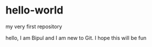 # hello-world
my very first repository

hello, I  am Bipul and I am new to Git.
I hope this will be fun



